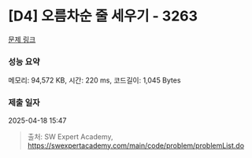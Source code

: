 # [D4] 오름차순 줄 세우기 - 3263 

[문제 링크](https://swexpertacademy.com/main/code/problem/problemDetail.do?contestProbId=AWBC_hNKd_IDFAWr) 

### 성능 요약

메모리: 94,572 KB, 시간: 220 ms, 코드길이: 1,045 Bytes

### 제출 일자

2025-04-18 15:47



> 출처: SW Expert Academy, https://swexpertacademy.com/main/code/problem/problemList.do